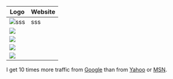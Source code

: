 





Logo | Website
-----|-------
![sss][id] |  sss
![](https://d3rnbxvnd0hlox.cloudfront.net/images/channels/47/icons/regular.png) | 
![](https://d3rnbxvnd0hlox.cloudfront.net/images/channels/20588782/icons/regular.png) | 
![](https://d3rnbxvnd0hlox.cloudfront.net/images/channels/26/icons/regular.png) | 
![](https://d3rnbxvnd0hlox.cloudfront.net/images/channels/25/icons/regular.png) | 


[id]: https://d3rnbxvnd0hlox.cloudfront.net/images/channels/21/icons/regular.png

I get 10 times more traffic from [Google][] than from
[Yahoo][] or [MSN][].

  [google]: http://google.com/        "Google"
  [yahoo]:  http://search.yahoo.com/  "Yahoo Search"
  [msn]:    http://search.msn.com/    "MSN Search"